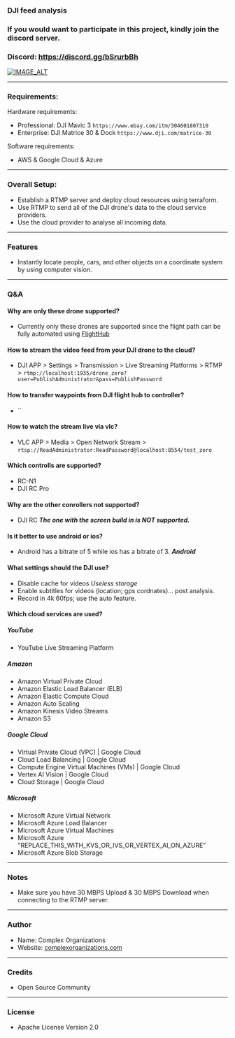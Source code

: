 ### DJI feed analysis

### If you would want to participate in this project, kindly join the discord server.
### Discord: https://discord.gg/bSrurbBh

[![IMAGE_ALT](https://img.youtube.com/vi/BOePnnHyHgo/0.jpg)](https://www.youtube.com/watch?v=BOePnnHyHgo)

---
### Requirements:

Hardware requirements:

- Professional: DJI Mavic 3 `https://www.ebay.com/itm/304601807310`
- Enterprise: DJI Matrice 30 & Dock `https://www.dji.com/matrice-30`

Software requirements:

- AWS & Google Cloud & Azure

---
### Overall Setup:
- Establish a RTMP server and deploy cloud resources using terraform.
- Use RTMP to send all of the DJI drone's data to the cloud service providers.
- Use the cloud provider to analyse all incoming data.

---
### Features
- Instantly locate people, cars, and other objects on a coordinate system by using computer vision.

---
### Q&A

#### Why are only these drone supported?
- Currently only these drones are supported since the flight path can be fully automated using [FlightHub](https://www.dji.com/flighthub-2)

#### How to stream the video feed from your DJI drone to the cloud?
- DJI APP > Settings > Transmission > Live Streaming Platforms > RTMP > `rtmp://localhost:1935/drone_zero?user=PublishAdministrator&pass=PublishPassword`

#### How to transfer waypoints from DJI flight hub to controller?
- ``

#### How to watch the stream live via vlc?
- VLC APP > Media > Open Network Stream > `rtsp://ReadAdministrator:ReadPassword@localhost:8554/test_zero`

#### Which controlls are supported?
- RC-N1
- DJI RC Pro

#### Why are the other conrollers not supported?
- DJI RC ***The one with the screen build in is NOT supported.***

#### Is it better to use android or ios?
- Android has a bitrate of 5 while ios has a bitrate of 3. ***Android***

#### What settings should the DJI use?
- Disable cache for videos *Useless storage*
- Enable subtitles for videos (location; gps cordnates)... post analysis.
- Record in 4k 60fps; use the auto feature.

#### Which cloud services are used?

##### YouTube
- YouTube Live Streaming Platform

##### Amazon
- Amazon Virtual Private Cloud
- Amazon Elastic Load Balancer (ELB)
- Amazon Elastic Compute Cloud
- Amazon Auto Scaling
- Amazon Kinesis Video Streams
- Amazon S3

##### Google Cloud
- Virtual Private Cloud (VPC) | Google Cloud
- Cloud Load Balancing | Google Cloud
- Compute Engine Virtual Machines (VMs) | Google Cloud
- Vertex AI Vision | Google Cloud
- Cloud Storage | Google Cloud

##### Microsoft
- Microsoft Azure Virtual Network
- Microsoft Azure Load Balancer
- Microsoft Azure Virtual Machines
- Microsoft Azure "REPLACE_THIS_WITH_KVS_OR_IVS_OR_VERTEX_AI_ON_AZURE"
- Microsoft Azure Blob Storage

---
### Notes
- Make sure you have 30 MBPS Upload & 30 MBPS Download when connecting to the RTMP server.

---
### Author
* Name: Complex Organizations
* Website: [complexorganizations.com](https://www.complexorganizations.com)

---	
### Credits
- Open Source Community

---
### License
- Apache License Version 2.0
